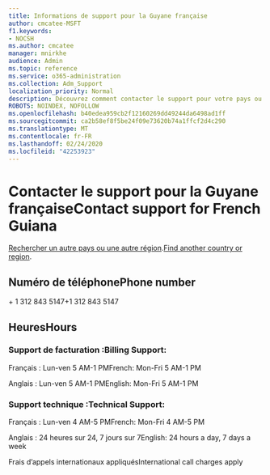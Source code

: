 ```yaml
---
title: Informations de support pour la Guyane française
author: cmcatee-MSFT
f1.keywords:
- NOCSH
ms.author: cmcatee
manager: mnirkhe
audience: Admin
ms.topic: reference
ms.service: o365-administration
ms.collection: Adm_Support
localization_priority: Normal
description: Découvrez comment contacter le support pour votre pays ou région.
ROBOTS: NOINDEX, NOFOLLOW
ms.openlocfilehash: b40edea959cb2f12160269dd49244da6498ad1ff
ms.sourcegitcommit: ca2b58ef8f5be24f09e73620b74a1ffcf2d4c290
ms.translationtype: MT
ms.contentlocale: fr-FR
ms.lasthandoff: 02/24/2020
ms.locfileid: "42253923"
---
```

# <a name="contact-support-for-french-guiana"></a><span data-ttu-id="15418-103">Contacter le support pour la Guyane française</span><span class="sxs-lookup"><span data-stu-id="15418-103">Contact support for French Guiana</span></span>

<span data-ttu-id="15418-104">[Rechercher un autre pays ou une autre région](../contact-support-for-business-products.md).</span><span class="sxs-lookup"><span data-stu-id="15418-104">[Find another country or region](../contact-support-for-business-products.md).</span></span>

## <a name="phone-number"></a><span data-ttu-id="15418-105">Numéro de téléphone</span><span class="sxs-lookup"><span data-stu-id="15418-105">Phone number</span></span>
<span data-ttu-id="15418-106">+ 1 312 843 5147</span><span class="sxs-lookup"><span data-stu-id="15418-106">+1 312 843 5147</span></span>

## <a name="hours"></a><span data-ttu-id="15418-107">Heures</span><span class="sxs-lookup"><span data-stu-id="15418-107">Hours</span></span>
### <a name="billing-support"></a><span data-ttu-id="15418-108">Support de facturation :</span><span class="sxs-lookup"><span data-stu-id="15418-108">Billing Support:</span></span>

<span data-ttu-id="15418-109">Français : Lun-ven 5 AM-1 PM</span><span class="sxs-lookup"><span data-stu-id="15418-109">French: Mon-Fri 5 AM-1 PM</span></span>

<span data-ttu-id="15418-110">Anglais : Lun-ven 5 AM-1 PM</span><span class="sxs-lookup"><span data-stu-id="15418-110">English: Mon-Fri 5 AM-1 PM</span></span>

### <a name="technical-support"></a><span data-ttu-id="15418-111">Support technique :</span><span class="sxs-lookup"><span data-stu-id="15418-111">Technical Support:</span></span>

<span data-ttu-id="15418-112">Français : Lun-ven 4 AM-5 PM</span><span class="sxs-lookup"><span data-stu-id="15418-112">French: Mon-Fri 4 AM-5 PM</span></span>

<span data-ttu-id="15418-113">Anglais : 24 heures sur 24, 7 jours sur 7</span><span class="sxs-lookup"><span data-stu-id="15418-113">English: 24 hours a day, 7 days a week</span></span>

<span data-ttu-id="15418-114">Frais d’appels internationaux appliqués</span><span class="sxs-lookup"><span data-stu-id="15418-114">International call charges apply</span></span>